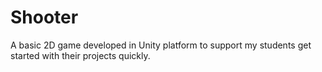 # Shooter
A basic 2D game developed in Unity platform to support my students get started with their projects quickly.
